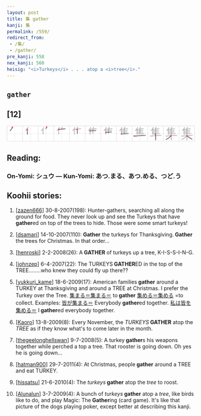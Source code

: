 ```yaml
---
layout: post
title: 集 gather
kanji: 集
permalink: /559/
redirect_from:
 - /集/
 - /gather/
pre_kanji: 558
nex_kanji: 560
heisig: "<i>Turkeys</i> . . . atop a <i>tree</i>."
---
```


## `gather`

## [12]

<div class="stroke"><img src="../images/E99B86.png" /></div>

## Reading:

### On-Yomi: シュウ &mdash; Kun-Yomi: あつ.まる、あつ.める、つど.う

## Koohii stories:

1) [<a href="http://kanji.koohii.com/profile/zazen666">zazen666</a>] 30-8-2007(198): Hunter-gathers, searching all along the ground for food. They never look up and see the Turkeys that have<strong> gather</strong>ed on top of the trees to hide. Those were some smart turkeys! 

2) [<a href="http://kanji.koohii.com/profile/dsamari">dsamari</a>] 14-10-2007(110): <strong>Gather</strong> the turkeys for Thanksgiving.<strong> Gather</strong> the trees for Christmas. In that order... 

3) [<a href="http://kanji.koohii.com/profile/henroski">henroski</a>] 2-2-2008(26): A<strong> GATHER</strong> of turkeys up a tree, K-I-S-S-I-N-G. 

4) [<a href="http://kanji.koohii.com/profile/johnzep">johnzep</a>] 6-4-2007(22): The TURKEYS<strong> GATHER</strong>ED in the top of the TREE........who knew they could fly up there?? 

5) [<a href="http://kanji.koohii.com/profile/yukkuri_kame">yukkuri_kame</a>] 18-6-2009(17): American families<strong> gather</strong> around a TURKEY at Thanksgiving and around a TREE at Christmas. I prefer the Turkey over the Tree.   <a href="http://jisho.org/kanji/details/集まる＝集まる＝">集まる＝集まる＝</a>  to<strong> gather</strong>   <a href="http://jisho.org/kanji/details/集める＝集める">集める＝集める</a>  =to collect. Examples:   <a href="http://jisho.org/kanji/details/皆が集まる＝">皆が集まる＝</a>  Everybody<strong> gather</strong>ed together.   <a href="http://jisho.org/kanji/details/私は皆を集める＝">私は皆を集める＝</a>  I<strong> gather</strong>ed everybody together. 

6) [<a href="http://kanji.koohii.com/profile/Kaoro">Kaoro</a>] 13-8-2009(8): Every November, the <em>TURKEYS</em><strong> GATHER</strong> atop the <em>TREE</em> as if they know what&#039;s to come later in the month. 

7) [<a href="http://kanji.koohii.com/profile/thegeelonghellswan">thegeelonghellswan</a>] 9-7-2008(5): A turkey<strong> gather</strong>s his weapons together while perched a top a tree. That rooster is going down. Oh yes he is going down... 

8) [<a href="http://kanji.koohii.com/profile/hatman900">hatman900</a>] 29-7-2011(4): At Christmas, people<strong> gather</strong> around a TREE and eat TURKEY. 

9) [<a href="http://kanji.koohii.com/profile/hissatsu">hissatsu</a>] 21-6-2010(4): The <em>turkeys</em><strong> gather</strong> atop the <em>tree</em> to roost. 

10) [<a href="http://kanji.koohii.com/profile/Alunalun">Alunalun</a>] 3-7-2009(4): A bunch of <em>turkeys</em><strong> gather</strong> atop a <em>tree</em>, like birds like to do, and play Magic: The<strong> Gather</strong>ing (card game). It&#039;s like that picture of the dogs playing poker, except better at describing this kanji. 
